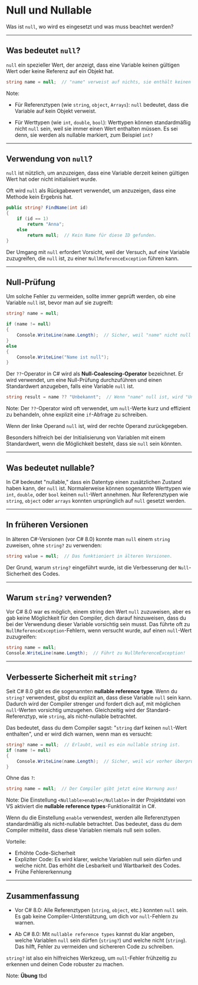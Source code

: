 # Null und Nullable

Was ist `null`, wo wird es eingesetzt und was muss beachtet werden?

---

<!-- .slide: class="left" -->
## Was bedeutet `null`?

`null` ein spezieller Wert, der anzeigt, dass eine Variable keinen gültigen Wert oder keine Referenz auf ein Objekt hat.

```csharp
string name = null;  // "name" verweist auf nichts, sie enthält keinen String.
```

Note:
* Für Referenztypen (wie `string`, `object`, `Arrays`): `null` bedeutet, dass die Variable auf kein Objekt verweist. 

* Für Werttypen (wie `int`, `double`, `bool`): Werttypen können standardmäßig nicht `null` sein, weil sie immer einen Wert enthalten müssen. Es sei denn, sie werden als nullable markiert, zum Beispiel `int?`

---

<!-- .slide: class="left" -->
## Verwendung von `null`?

`null` ist nützlich, um anzuzeigen, dass eine Variable derzeit keinen gültigen Wert hat oder nicht initialisiert wurde.

Oft wird `null` als Rückgabewert verwendet, um anzuzeigen, dass eine Methode kein Ergebnis hat.

```csharp
public string? FindName(int id)
{
    if (id == 1)
        return "Anna";
    else
        return null;  // Kein Name für diese ID gefunden.
}
```

Der Umgang mit `null` erfordert Vorsicht, weil der Versuch, auf eine Variable zuzugreifen, die `null` ist, zu einer `NullReferenceException` führen kann.

---

<!-- .slide: class="left" -->
## Null-Prüfung

Um solche Fehler zu vermeiden, sollte immer geprüft werden, ob eine Variable `null` ist, bevor man auf sie zugreift:

```csharp
string? name = null;

if (name != null)
{
    Console.WriteLine(name.Length);  // Sicher, weil "name" nicht null ist.
}
else
{
    Console.WriteLine("Name ist null");
}
```

Der `??`-Operator in C# wird als **Null-Coalescing-Operator** bezeichnet. Er wird verwendet, um eine Null-Prüfung durchzuführen und einen Standardwert anzugeben, falls eine Variable `null` ist.

```csharp
string result = name ?? "Unbekannt";  // Wenn "name" null ist, wird "Unbekannt" verwendet.
```

Note:
Der `??`-Operator wird oft verwendet, um `null`-Werte kurz und effizient zu behandeln, ohne explizit eine `if`-Abfrage zu schreiben.

Wenn der linke Operand `null` ist, wird der rechte Operand zurückgegeben.

Besonders hilfreich bei der Initialisierung von Variablen mit einem Standardwert, wenn die Möglichkeit besteht, dass sie `null` sein könnten.

---

<!-- .slide: class="left" -->
## Was bedeutet nullable?

In C# bedeutet "nullable," dass ein Datentyp einen zusätzlichen Zustand haben kann, der `null` ist. Normalerweise können sogenannte Werttypen wie `int`, `double`, oder `bool` keinen `null`-Wert annehmen. Nur Referenztypen wie `string`, `object` oder `arrays` konnten ursprünglich auf `null` gesetzt werden.

---

<!-- .slide: class="left" -->
## In früheren Versionen

In älteren C#-Versionen (vor C# 8.0) konnte man `null` einem `string` zuweisen, ohne `string?` zu verwenden:

```csharp
string value = null;  // Das funktioniert in älteren Versionen.
```

Der Grund, warum `string?` eingeführt wurde, ist die Verbesserung der `Null`-Sicherheit des Codes.

---

<!-- .slide: class="left" -->
## Warum `string?` verwenden?

Vor C# 8.0 war es möglich, einem string den Wert `null` zuzuweisen, aber es gab keine Möglichkeit für den Compiler, dich darauf hinzuweisen, dass du bei der Verwendung dieser Variable vorsichtig sein musst. Das führte oft zu `NullReferenceException`-Fehlern, wenn versucht wurde, auf einen `null`-Wert zuzugreifen:

```csharp
string name = null;
Console.WriteLine(name.Length);  // Führt zu NullReferenceException!
```

---

<!-- .slide: class="left" -->
## Verbesserte Sicherheit mit `string?`

Seit C# 8.0 gibt es die sogenannten **nullable reference type**. Wenn du `string?` verwendest, gibst du explizit an, dass diese Variable `null` sein kann. Dadurch wird der Compiler strenger und fordert dich auf, mit möglichen `null`-Werten vorsichtig umzugehen. Gleichzeitig wird der Standard-Referenztyp, wie `string`, als nicht-nullable betrachtet.

Das bedeutet, dass du dem Compiler sagst: "`string` darf keinen `null`-Wert enthalten", und er wird dich warnen, wenn man es versucht:

```csharp
string? name = null;  // Erlaubt, weil es ein nullable string ist.
if (name != null)
{
    Console.WriteLine(name.Length);  // Sicher, weil wir vorher überprüft haben, dass "name" nicht null ist.
}
```

Ohne das `?`:

```csharp
string name = null;  // Der Compiler gibt jetzt eine Warnung aus!
```

Note: 
Die Einstellung `<Nullable>enable</Nullable>` in der Projektdatei von VS aktiviert die **nullable reference types**-Funktionalität in C#.

Wenn du die Einstellung `enable` verwendest, werden alle Referenztypen standardmäßig als nicht-nullable betrachtet. 
Das bedeutet, dass du dem Compiler mitteilst, dass diese Variablen niemals null sein sollen.

Vorteile:
* Erhöhte Code-Sicherheit
* Expliziter Code: Es wird klarer, welche Variablen null sein dürfen und welche nicht. Das erhöht die Lesbarkeit und Wartbarkeit des Codes.
* Frühe Fehlererkennung

---

<!-- .slide: class="left" -->
## Zusammenfassung
* Vor C# 8.0: Alle Referenztypen (`string`, `object`, etc.) konnten `null` sein. Es gab keine Compiler-Unterstützung, um dich vor `null`-Fehlern zu warnen.

* Ab C# 8.0: Mit `nullable reference types` kannst du klar angeben, welche Variablen `null` sein dürfen (`string?`) und welche nicht (`string`). Das hilft, Fehler zu vermeiden und sichereren Code zu schreiben.

`string?` ist also ein hilfreiches Werkzeug, um `null`-Fehler frühzeitig zu erkennen und deinen Code robuster zu machen.

Note: **Übung** tbd